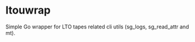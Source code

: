 <!--
 * @Author: FunctionSir
 * @License: AGPLv3
 * @Date: 2025-08-22 01:16:27
 * @LastEditTime: 2025-08-23 12:42:15
 * @LastEditors: FunctionSir
 * @Description: -
 * @FilePath: /ltouwrap/README.md
-->

# ltouwrap

Simple Go wrapper for LTO tapes related cli utils (sg_logs, sg_read_attr and mt).
